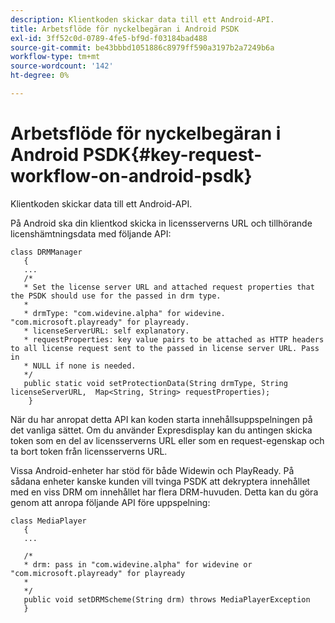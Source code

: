 ```yaml
---
description: Klientkoden skickar data till ett Android-API.
title: Arbetsflöde för nyckelbegäran i Android PSDK
exl-id: 3ff52c0d-0789-4fe5-bf9d-f03184bad488
source-git-commit: be43bbbd1051886c8979ff590a3197b2a7249b6a
workflow-type: tm+mt
source-wordcount: '142'
ht-degree: 0%

---
```


# Arbetsflöde för nyckelbegäran i Android PSDK{#key-request-workflow-on-android-psdk}

Klientkoden skickar data till ett Android-API.

På Android ska din klientkod skicka in licensserverns URL och tillhörande licenshämtningsdata med följande API:

```
class DRMManager 
   { 
   ... 
   /* 
   * Set the license server URL and attached request properties that the PSDK should use for the passed in drm type.  
   * 
   * drmType: "com.widevine.alpha" for widevine. "com.microsoft.playready" for playready. 
   * licenseServerURL: self explanatory.  
   * requestProperties: key value pairs to be attached as HTTP headers to all license request sent to the passed in license server URL. Pass in 
   * NULL if none is needed.  
   */ 
   public static void setProtectionData(String drmType, String licenseServerURL,  Map<String, String> requestProperties); 
    }
```

När du har anropat detta API kan koden starta innehållsuppspelningen på det vanliga sättet. Om du använder Expresdisplay kan du antingen skicka token som en del av licensserverns URL eller som en request-egenskap och ta bort token från licensserverns URL.

Vissa Android-enheter har stöd för både Widewin och PlayReady. På sådana enheter kanske kunden vill tvinga PSDK att dekryptera innehållet med en viss DRM om innehållet har flera DRM-huvuden. Detta kan du göra genom att anropa följande API före uppspelning:

```
class MediaPlayer 
   { 
   ... 
    
   /* 
   * drm: pass in "com.widevine.alpha" for widevine or "com.microsoft.playready" for playready 
   * 
   */ 
   public void setDRMScheme(String drm) throws MediaPlayerException 
   }
```
